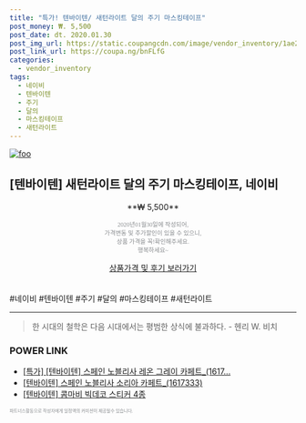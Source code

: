 ```yaml
--- 
title: "특가! 텐바이텐/ 새턴라이트 달의 주기 마스킹테이프" 
post_money: ₩. 5,500 
post_date: dt. 2020.01.30 
post_img_url: https://static.coupangcdn.com/image/vendor_inventory/1ae2/6027df0b7124ef2e47a2f1dfc7b08d5b637c43b8e1d1ee3f99cd7ce46319.jpg 
post_link_url: https://coupa.ng/bnFLfG 
categories: 
  - vendor_inventory 
tags: 
  - 네이비 
  - 텐바이텐 
  - 주기 
  - 달의 
  - 마스킹테이프 
  - 새턴라이트 
--- 
```

[![foo](https://static.coupangcdn.com/image/vendor_inventory/1ae2/6027df0b7124ef2e47a2f1dfc7b08d5b637c43b8e1d1ee3f99cd7ce46319.jpg)](https://coupa.ng/bnFLfG) 

## [텐바이텐] 새턴라이트 달의 주기 마스킹테이프, 네이비 
<p style="text-align: center;">**₩ 5,500**</p> 
<p style="text-align: center;"><span style="color: #898c8f; font-family: Georgia,Times,serif; font-size: 0.75em;">2020년01월30일에 작성되어, <br>가격변동 및 추가할인이 있을 수 있으니,<br> 상품 가격을 꼭!확인해주세요.<br>행복하세요~</span> 
</p>	 
<div markdown="0" style="text-align: center;"><a href="https://coupa.ng/bnFLfG" class="btn btn--success">상품가격 및 후기 보러가기</a></div> 
<br><br> 
  #네이비 #텐바이텐 #주기 #달의 #마스킹테이프 #새턴라이트 
<hr> 

> 한 시대의 철학은 다음 시대에서는 평범한 상식에 불과하다. - 헨리 W. 비치 


### POWER LINK

* <a href="https://blog.naver.com/sakai111/221789468030" target="_blank">[특가] [텐바이텐] 스페인 노블리사 레온 그레이 카페트_(1617...</a>
* <a href="https://blog.naver.com/fasyy4321/221790103855" target="_blank">[텐바이텐] 스페인 노블리사 소리아 카페트_(1617333)</a>
* <a href="https://blog.naver.com/santokki14/221786760615" target="_blank">[텐바이텐] 콤마비 빅데코 스티커 4종</a>

<span style="color: #898c8f; font-family: Georgia,Times,serif; font-size: 0.55em;">파트너스활동으로 작성자에게 일정액의 커미션이 제공될수 있습니다.</span> 
